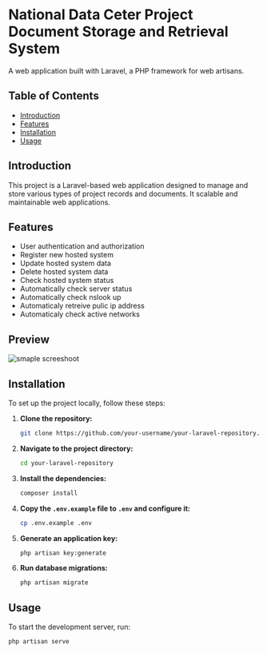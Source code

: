 # National Data Ceter Project Document Storage and Retrieval System

A web application built with Laravel, a PHP framework for web artisans.

## Table of Contents

- [Introduction](#introduction)
- [Features](#features)
- [Installation](#installation)
- [Usage](#usage)

## Introduction

This project is a Laravel-based web application designed to manage and store various types of project records and documents. It scalable and maintainable web applications.

## Features

- User authentication and authorization
- Register new hosted system
- Update hosted system data
- Delete hosted system data
- Check hosted system status
- Automatically check server status
- Automatically check nslook up
- Automaticaly retreive pulic ip address
- Automaticaly check active networks

## Preview
![smaple screeshoot](assets/images/your-image.png)


## Installation

To set up the project locally, follow these steps:

1. **Clone the repository:**

    ```bash
    git clone https://github.com/your-username/your-laravel-repository.git
    ```

2. **Navigate to the project directory:**

    ```bash
    cd your-laravel-repository
    ```

3. **Install the dependencies:**

    ```bash
    composer install
    ```

4. **Copy the `.env.example` file to `.env` and configure it:**

    ```bash
    cp .env.example .env
    ```

5. **Generate an application key:**

    ```bash
    php artisan key:generate
    ```

6. **Run database migrations:**

    ```bash
    php artisan migrate
    ```

## Usage

To start the development server, run:

```bash
php artisan serve
